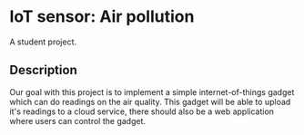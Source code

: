 # IoT sensor: Air pollution
A student project.
## Description
Our goal with this project is to implement a simple internet-of-things gadget which can do readings on the air quality. 
This gadget will be able to upload it's readings to a cloud service, there should also be a web application where users can control the gadget.

